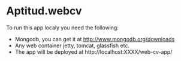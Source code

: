 Aptitud.webcv
=============

To run this app localy you need the following:

- Mongodb, you can get it at http://www.mongodb.org/downloads
- Any web container jetty, tomcat, glassfish etc.
- The app will be deployed at http://localhost:XXXX/web-cv-app/ 
